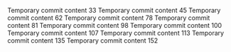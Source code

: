 Temporary commit content 33
Temporary commit content 45
Temporary commit content 62
Temporary commit content 78
Temporary commit content 81
Temporary commit content 98
Temporary commit content 100
Temporary commit content 107
Temporary commit content 113
Temporary commit content 135
Temporary commit content 152
